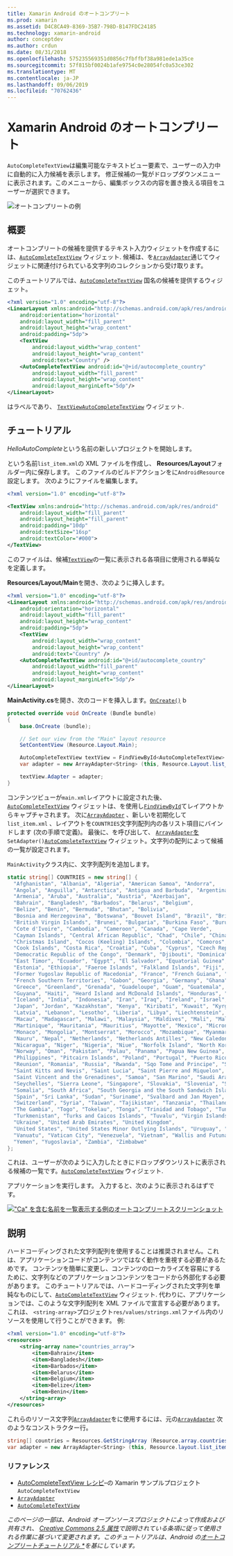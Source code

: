 ```yaml
---
title: Xamarin Android のオートコンプリート
ms.prod: xamarin
ms.assetid: D4C8CA49-8369-35B7-798D-B147FDC24185
ms.technology: xamarin-android
author: conceptdev
ms.author: crdun
ms.date: 08/31/2018
ms.openlocfilehash: 575235569351d0856c7fbffbf38a981ede1a35ce
ms.sourcegitcommit: 57f815bf0024b1afe9754c0e28054fc0a53ce302
ms.translationtype: MT
ms.contentlocale: ja-JP
ms.lasthandoff: 09/06/2019
ms.locfileid: "70762436"
---
```

# <a name="auto-complete-for-xamarinandroid"></a>Xamarin Android のオートコンプリート

`AutoCompleteTextView`は編集可能なテキストビュー要素で、ユーザーの入力中に自動的に入力候補を表示します。 修正候補の一覧がドロップダウンメニューに表示されます。このメニューから、編集ボックスの内容を置き換える項目をユーザーが選択できます。

![オートコンプリートの例](images/auto-complete.png)

## <a name="overview"></a>概要

オートコンプリートの候補を提供するテキスト入力ウィジェットを作成するには、[`AutoCompleteTextView`](xref:Android.Widget.AutoCompleteTextView)
ウィジェット. 候補は、を[`ArrayAdapter`](xref:Android.Widget.ArrayAdapter)通じてウィジェットに関連付けられている文字列のコレクションから受け取ります。

このチュートリアルでは、[`AutoCompleteTextView`](xref:Android.Widget.AutoCompleteTextView)
国名の候補を提供するウィジェット。

```xml
<?xml version="1.0" encoding="utf-8"?>
<LinearLayout xmlns:android="http://schemas.android.com/apk/res/android"
    android:orientation="horizontal"
    android:layout_width="fill_parent"
    android:layout_height="wrap_content"
    android:padding="5dp">
    <TextView
        android:layout_width="wrap_content"
        android:layout_height="wrap_content"
        android:text="Country" />
    <AutoCompleteTextView android:id="@+id/autocomplete_country"
        android:layout_width="fill_parent"
        android:layout_height="wrap_content"
        android:layout_marginLeft="5dp"/>
</LinearLayout>
```

はラベルであり、 [`TextView`](xref:Android.Widget.TextView)[`AutoCompleteTextView`](xref:Android.Widget.AutoCompleteTextView)
ウィジェット.

## <a name="tutorial"></a>チュートリアル

*HelloAutoComplete*という名前の新しいプロジェクトを開始します。

という名前`list_item.xml`の XML ファイルを作成し、 **Resources/Layout**フォルダー内に保存します。 このファイルのビルドアクションをに`AndroidResource`設定します。 次のようにファイルを編集します。

```xml
<?xml version="1.0" encoding="utf-8"?>

<TextView xmlns:android="http://schemas.android.com/apk/res/android"
    android:layout_width="fill_parent"
    android:layout_height="fill_parent"
    android:padding="10dp"
    android:textSize="16sp"
    android:textColor="#000">
</TextView> 
```

このファイルは、候補[`TextView`](xref:Android.Widget.TextView)の一覧に表示される各項目に使用される単純なを定義します。

**Resources/Layout/Main**を開き、次のように挿入します。

```xml
<?xml version="1.0" encoding="utf-8"?>
<LinearLayout xmlns:android="http://schemas.android.com/apk/res/android"
    android:orientation="horizontal"
    android:layout_width="fill_parent"
    android:layout_height="wrap_content"
    android:padding="5dp">
    <TextView
        android:layout_width="wrap_content"
        android:layout_height="wrap_content"
        android:text="Country" />
    <AutoCompleteTextView android:id="@+id/autocomplete_country"
        android:layout_width="fill_parent"
        android:layout_height="wrap_content"
        android:layout_marginLeft="5dp"/>
</LinearLayout>
```

**MainActivity.cs**を開き、次のコードを挿入します。[`OnCreate()`](xref:Android.App.Activity.OnCreate*)
b

```csharp
protected override void OnCreate (Bundle bundle)
{
    base.OnCreate (bundle);

    // Set our view from the "Main" layout resource
    SetContentView (Resource.Layout.Main);

    AutoCompleteTextView textView = FindViewById<AutoCompleteTextView> (Resource.Id.autocomplete_country);
    var adapter = new ArrayAdapter<String> (this, Resource.Layout.list_item, COUNTRIES);

    textView.Adapter = adapter;
}
```

コンテンツビューが`main.xml`レイアウトに設定された後、[`AutoCompleteTextView`](xref:Android.Widget.AutoCompleteTextView)
ウィジェットは、を使用し[`FindViewById`](xref:Android.App.Activity.FindViewById*)てレイアウトからキャプチャされます。 次に[`ArrayAdapter`](xref:Android.Widget.ArrayAdapter) 、新しいを初期化して`list_item.xml` 、レイアウトを`COUNTRIES`文字列配列内の各リスト項目にバインドします (次の手順で定義)。 最後に、を呼び出して、 [`ArrayAdapter`を](xref:Android.Widget.ArrayAdapter) `SetAdapter()`[`AutoCompleteTextView`](xref:Android.Widget.AutoCompleteTextView)
ウィジェット。文字列の配列によって候補の一覧が設定されます。

`MainActivity`クラス内に、文字列配列を追加します。

```csharp
static string[] COUNTRIES = new string[] {
  "Afghanistan", "Albania", "Algeria", "American Samoa", "Andorra",
  "Angola", "Anguilla", "Antarctica", "Antigua and Barbuda", "Argentina",
  "Armenia", "Aruba", "Australia", "Austria", "Azerbaijan",
  "Bahrain", "Bangladesh", "Barbados", "Belarus", "Belgium",
  "Belize", "Benin", "Bermuda", "Bhutan", "Bolivia",
  "Bosnia and Herzegovina", "Botswana", "Bouvet Island", "Brazil", "British Indian Ocean Territory",
  "British Virgin Islands", "Brunei", "Bulgaria", "Burkina Faso", "Burundi",
  "Cote d'Ivoire", "Cambodia", "Cameroon", "Canada", "Cape Verde",
  "Cayman Islands", "Central African Republic", "Chad", "Chile", "China",
  "Christmas Island", "Cocos (Keeling) Islands", "Colombia", "Comoros", "Congo",
  "Cook Islands", "Costa Rica", "Croatia", "Cuba", "Cyprus", "Czech Republic",
  "Democratic Republic of the Congo", "Denmark", "Djibouti", "Dominica", "Dominican Republic",
  "East Timor", "Ecuador", "Egypt", "El Salvador", "Equatorial Guinea", "Eritrea",
  "Estonia", "Ethiopia", "Faeroe Islands", "Falkland Islands", "Fiji", "Finland",
  "Former Yugoslav Republic of Macedonia", "France", "French Guiana", "French Polynesia",
  "French Southern Territories", "Gabon", "Georgia", "Germany", "Ghana", "Gibraltar",
  "Greece", "Greenland", "Grenada", "Guadeloupe", "Guam", "Guatemala", "Guinea", "Guinea-Bissau",
  "Guyana", "Haiti", "Heard Island and McDonald Islands", "Honduras", "Hong Kong", "Hungary",
  "Iceland", "India", "Indonesia", "Iran", "Iraq", "Ireland", "Israel", "Italy", "Jamaica",
  "Japan", "Jordan", "Kazakhstan", "Kenya", "Kiribati", "Kuwait", "Kyrgyzstan", "Laos",
  "Latvia", "Lebanon", "Lesotho", "Liberia", "Libya", "Liechtenstein", "Lithuania", "Luxembourg",
  "Macau", "Madagascar", "Malawi", "Malaysia", "Maldives", "Mali", "Malta", "Marshall Islands",
  "Martinique", "Mauritania", "Mauritius", "Mayotte", "Mexico", "Micronesia", "Moldova",
  "Monaco", "Mongolia", "Montserrat", "Morocco", "Mozambique", "Myanmar", "Namibia",
  "Nauru", "Nepal", "Netherlands", "Netherlands Antilles", "New Caledonia", "New Zealand",
  "Nicaragua", "Niger", "Nigeria", "Niue", "Norfolk Island", "North Korea", "Northern Marianas",
  "Norway", "Oman", "Pakistan", "Palau", "Panama", "Papua New Guinea", "Paraguay", "Peru",
  "Philippines", "Pitcairn Islands", "Poland", "Portugal", "Puerto Rico", "Qatar",
  "Reunion", "Romania", "Russia", "Rwanda", "Sqo Tome and Principe", "Saint Helena",
  "Saint Kitts and Nevis", "Saint Lucia", "Saint Pierre and Miquelon",
  "Saint Vincent and the Grenadines", "Samoa", "San Marino", "Saudi Arabia", "Senegal",
  "Seychelles", "Sierra Leone", "Singapore", "Slovakia", "Slovenia", "Solomon Islands",
  "Somalia", "South Africa", "South Georgia and the South Sandwich Islands", "South Korea",
  "Spain", "Sri Lanka", "Sudan", "Suriname", "Svalbard and Jan Mayen", "Swaziland", "Sweden",
  "Switzerland", "Syria", "Taiwan", "Tajikistan", "Tanzania", "Thailand", "The Bahamas",
  "The Gambia", "Togo", "Tokelau", "Tonga", "Trinidad and Tobago", "Tunisia", "Turkey",
  "Turkmenistan", "Turks and Caicos Islands", "Tuvalu", "Virgin Islands", "Uganda",
  "Ukraine", "United Arab Emirates", "United Kingdom",
  "United States", "United States Minor Outlying Islands", "Uruguay", "Uzbekistan",
  "Vanuatu", "Vatican City", "Venezuela", "Vietnam", "Wallis and Futuna", "Western Sahara",
  "Yemen", "Yugoslavia", "Zambia", "Zimbabwe"
};
```

これは、ユーザーが次のように入力したときにドロップダウンリストに表示される候補の一覧です。[`AutoCompleteTextView`](xref:Android.Widget.AutoCompleteTextView)
ウィジェット.

アプリケーションを実行します。 入力すると、次のように表示されるはずです。

[!["Ca" を含む名前を一覧表示する例のオートコンプリートスクリーンショット](auto-complete-images/helloautocomplete.png)](auto-complete-images/helloautocomplete.png#lightbox)

## <a name="more-information"></a>説明

ハードコーディングされた文字列配列を使用することは推奨されません。これは、アプリケーションコードがコンテンツではなく動作を重視する必要があるためです。 コンテンツを簡単に変更し、コンテンツのローカライズを容易にするために、文字列などのアプリケーションコンテンツをコードから外部化する必要があります。 このチュートリアルでは、ハードコーディングされた文字列を単純なものにして、[`AutoCompleteTextView`](xref:Android.Widget.AutoCompleteTextView)
ウィジェット. 代わりに、アプリケーションでは、このような文字列配列を XML ファイルで宣言する必要があります。 これは、 `<string-array>`プロジェクト`res/values/strings.xml`ファイル内のリソースを使用して行うことができます。 例:

```xml
<?xml version="1.0" encoding="utf-8"?>
<resources>
    <string-array name="countries_array">
        <item>Bahrain</item>
        <item>Bangladesh</item>
        <item>Barbados</item>
        <item>Belarus</item>
        <item>Belgium</item>
        <item>Belize</item>
        <item>Benin</item>
    </string-array>
</resources>
```

これらのリソース文字列[`ArrayAdapter`](xref:Android.Widget.ArrayAdapter)をに使用するには、元の[`ArrayAdapter`](xref:Android.Widget.ArrayAdapter)
次のようなコンストラクター行。

```csharp
string[] countries = Resources.GetStringArray (Resource.array.countries_array);
var adapter = new ArrayAdapter<String> (this, Resource.layout.list_item, countries);
```

### <a name="references"></a>リファレンス

- [AutoCompleteTextView レシピ](https://github.com/xamarin/recipes/tree/master/Recipes/android/controls/autocomplete_text_view/add_an_autocomplete_text_input)&ndash;の Xamarin サンプルプロジェクト`AutoCompleteTextView`
- [`ArrayAdapter`](xref:Android.Widget.ArrayAdapter)
- [`AutoCompleteTextView`](xref:Android.Widget.AutoCompleteTextView)

_このページの一部は、Android オープンソースプロジェクトによって作成および共有され、 [Creative Commons 2.5 属性](http://creativecommons.org/licenses/by/2.5/)で説明されている条項に従って使用される作業に基づいて変更されます。このチュートリアルは、Android の[オートコンプリートチュートリアル *](https://developer.android.com/resources/tutorials/views/hello-autocomplete.html)を基にしています。_
